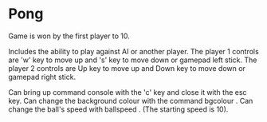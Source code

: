 # Pong

Game is won by the first player to 10.

Includes the ability to play against AI or another player.
The player 1 controls are 'w' key to move up and 's' key to move down or gamepad left stick.
The player 2 controls are Up key to move up and Down key to move down or gamepad right stick.

Can bring up command console with the 'c' key and close it with the esc key.
Can change the background colour with the command bgcolour <hex colour>.
Can change the ball's speed with ballspeed <int>. (The starting speed is 10).
